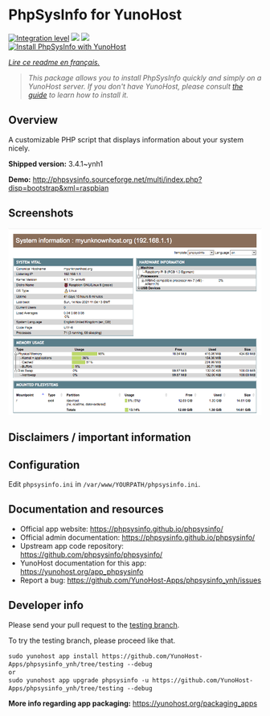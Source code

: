 <!--
N.B.: This README was automatically generated by https://github.com/YunoHost/apps/tree/master/tools/README-generator
It shall NOT be edited by hand.
-->

# PhpSysInfo for YunoHost

[![Integration level](https://dash.yunohost.org/integration/phpsysinfo.svg)](https://dash.yunohost.org/appci/app/phpsysinfo) ![](https://ci-apps.yunohost.org/ci/badges/phpsysinfo.status.svg) ![](https://ci-apps.yunohost.org/ci/badges/phpsysinfo.maintain.svg)  
[![Install PhpSysInfo with YunoHost](https://install-app.yunohost.org/install-with-yunohost.svg)](https://install-app.yunohost.org/?app=phpsysinfo)

*[Lire ce readme en français.](./README_fr.md)*

> *This package allows you to install PhpSysInfo quickly and simply on a YunoHost server.
If you don't have YunoHost, please consult [the guide](https://yunohost.org/#/install) to learn how to install it.*

## Overview

A customizable PHP script that displays information about your system nicely.


**Shipped version:** 3.4.1~ynh1

**Demo:** http://phpsysinfo.sourceforge.net/multi/index.php?disp=bootstrap&xml=raspbian

## Screenshots

![](./doc/screenshots/screenshot.png)

## Disclaimers / important information

## Configuration

Edit `phpsysinfo.ini` in `/var/www/YOURPATH/phpsysinfo.ini`.

## Documentation and resources

* Official app website: https://phpsysinfo.github.io/phpsysinfo/
* Official admin documentation: https://phpsysinfo.github.io/phpsysinfo/
* Upstream app code repository: https://github.com/phpsysinfo/phpsysinfo/
* YunoHost documentation for this app: https://yunohost.org/app_phpsysinfo
* Report a bug: https://github.com/YunoHost-Apps/phpsysinfo_ynh/issues

## Developer info

Please send your pull request to the [testing branch](https://github.com/YunoHost-Apps/phpsysinfo_ynh/tree/testing).

To try the testing branch, please proceed like that.
```
sudo yunohost app install https://github.com/YunoHost-Apps/phpsysinfo_ynh/tree/testing --debug
or
sudo yunohost app upgrade phpsysinfo -u https://github.com/YunoHost-Apps/phpsysinfo_ynh/tree/testing --debug
```

**More info regarding app packaging:** https://yunohost.org/packaging_apps